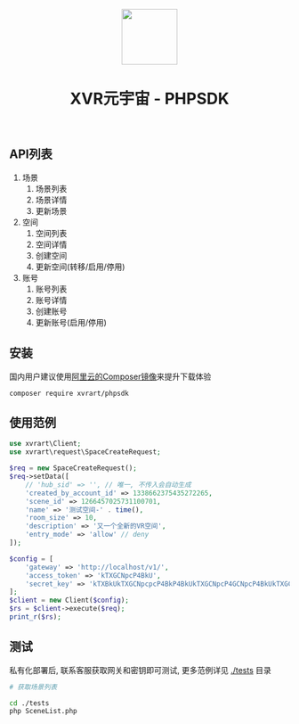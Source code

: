 <p align="center">
    <a href="https://xvr.art/?ref=github_repo_hubsapi" target="_blank">
        <img src="https://xvr.oss-cn-hangzhou.aliyuncs.com/common/logo-dark-icon.png" height="100px">
    </a>
    <h1 align="center">XVR元宇宙 - PHPSDK</h1>
    <br>
</p>

## API列表

1. 场景
   1. 场景列表
   2. 场景详情
   3. 更新场景
2. 空间
   1. 空间列表
   2. 空间详情
   3. 创建空间
   4. 更新空间(转移/启用/停用)
3. 账号
   1. 账号列表
   2. 账号详情
   3. 创建账号
   4. 更新账号(启用/停用)

## 安装

国内用户建议使用[阿里云的Composer镜像](https://developer.aliyun.com/composer)来提升下载体验

```
composer require xvrart/phpsdk
```

## 使用范例

```php
use xvrart\Client;
use xvrart\request\SpaceCreateRequest;

$req = new SpaceCreateRequest();
$req->setData([
    // 'hub_sid' => '', // 唯一, 不传入会自动生成
    'created_by_account_id' => 1338662375435272265,
    'scene_id' => 1266457025731100701,
    'name' => '测试空间-' . time(),
    'room_size' => 10,
    'description' => '又一个全新的VR空间',
    'entry_mode' => 'allow' // deny
]);

$config = [
    'gateway' => 'http://localhost/v1/',
    'access_token' => 'kTXGCNpcP4BkU',
    'secret_key' => 'kTXBkUkTXGCNpcpcP4BkP4BkUkTXGCNpcP4GCNpcP4BkUkTXGCNU',
];
$client = new Client($config);
$rs = $client->execute($req);
print_r($rs);
```

## 测试

私有化部署后, 联系客服获取网关和密钥即可测试, 更多范例详见 [./tests](./tests) 目录

```sh
# 获取场景列表

cd ./tests
php SceneList.php
```
